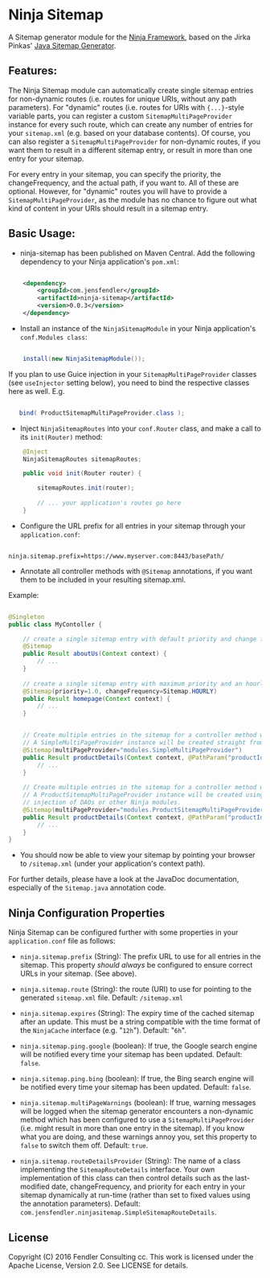 # Ninja Sitemap
A Sitemap generator module for the [Ninja Framework](https://github.com/ninjaframework/ninja), based on the Jirka Pinkas' [Java Sitemap Generator](https://github.com/jirkapinkas/jsitemapgenerator).


Features:
---------
The Ninja Sitemap module can automatically create single sitemap entries for non-dynamic routes (i.e. routes for unique URIs, without any path parameters).
For "dynamic" routes (i.e. routes for URIs with `{...}`-style variable parts, you can register a custom `SitemapMultiPageProvider` instance for every such route, which can create any number of entries for your `sitemap.xml` (e.g. based on your database contents). Of course, you can also register a `SitemapMultiPageProvider` for non-dynamic routes, if you want them to result in a different sitemap entry, or result in more than one entry for your sitemap.

For every entry in your sitemap, you can specify the priority, the changeFrequency, and the actual path, if you want to. All of these are optional. However, for "dynamic" routes you will have to provide a `SitemapMultiPageProvider`, as the module has no chance to figure out what kind of content in your URIs should result in a sitemap entry.
 

Basic Usage:
------------

- ninja-sitemap has been published on Maven Central. Add the following dependency to your Ninja application's `pom.xml`:

```xml

    <dependency>
        <groupId>com.jensfendler</groupId>
        <artifactId>ninja-sitemap</artifactId>
        <version>0.0.3</version>
    </dependency>

```

- Install an instance of the `NinjaSitemapModule` in your Ninja application's `conf.Modules class`:

```java

	install(new NinjaSitemapModule());

```

If you plan to use Guice injection in your `SitemapMultiPageProvider` classes (see `useInjector` setting below), you need to bind the respective classes here as well. E.g.
```java

   bind( ProductSitemapMultiPageProvider.class );
```

- Inject `NinjaSitemapRoutes` into your `conf.Router` class, and make a call to its `init(Router)` method:

```java
	@Inject
	NinjaSitemapRoutes sitemapRoutes;

    public void init(Router router) {

        sitemapRoutes.init(router);
        
        // ... your application's routes go here
    }

```

- Configure the URL prefix for all entries in your sitemap through your `application.conf`:

```

ninja.sitemap.prefix=https://www.myserver.com:8443/basePath/

```

- Annotate all controller methods with `@Sitemap` annotations, if you want them to be included in your resulting sitemap.xml.

Example:

```java

@Singleton
public class MyContoller {

	// create a single sitemap entry with default priority and change frequency
    @Sitemap
    public Result aboutUs(Context context) {
        // ...
    }
    
    // create a single sitemap entry with maximum priority and an hourly change frequency
    @Sitemap(priority=1.0, changeFrequency=Sitemap.HOURLY)
    public Result homepage(Context context) {
        // ...
    }


    // Create multiple entries in the sitemap for a controller method with `@PathParam` arguments
    // A SimpleMultiPageProvider instance will be created straight from the given class (without Guice injection) 
    @Sitemap(multiPageProvider="modules.SimpleMultiPageProvider")
    public Result productDetails(Context context, @PathParam("productId") long productId) {
        // ...
    }
    
    // Create multiple entries in the sitemap for a controller method with `@PathParam` arguments
    // A ProductSitemapMultiPageProvider instance will be created using the Guice injector, to allow e.g.
    // injection of DAOs or other Ninja modules. 
    @Sitemap(multiPageProvider="modules.ProductSitemapMultiPageProvider", useInjector=true)
    public Result productDetails(Context context, @PathParam("productId") long productId) {
        // ...
    }
}

```

- You should now be able to view your sitemap by pointing your browser to `/sitemap.xml` (under your application's context path).

For further details, please have a look at the JavaDoc documentation, especially of the `Sitemap.java` annotation code. 


Ninja Configuration Properties
------------------------------
Ninja Sitemap can be configured further with some properties in your `application.conf` file as follows:

- `ninja.sitemap.prefix` (String): The prefix URL to use for all entries in the sitemap. This property _should always_ be configured to ensure correct URLs in your sitemap. (See above).

- `ninja.sitemap.route` (String): the route (URI) to use for pointing to the generated `sitemap.xml` file. Default: `/sitemap.xml` 

- `ninja.sitemap.expires` (String): The expiry time of the cached sitemap after an update. This must be a string compatible with the time format of the `NinjaCache` interface (e.g. "`12h`"). Default: "`6h`".

- `ninja.sitemap.ping.google` (boolean): If true, the Google search engine will be notified every time your sitemap has been updated. Default: `false`.
 
- `ninja.sitemap.ping.bing` (boolean): If true, the Bing search engine will be notified every time your sitemap has been updated. Default: `false`.

- `ninja.sitemap.multiPageWarnings` (boolean): If true, warning messages will be logged when the sitemap generator encounters a non-dynamic method which has been configured to use a `SitemapMultiPageProvider` (i.e. might result in more than one entry in the sitemap). If you know what you are doing, and these warnings annoy you, set this property to `false` to switch them off. Default: `true`.

- `ninja.sitemap.routeDetailsProvider` (String): The name of a class implementing the `SitemapRouteDetails` interface. Your own implementation of this class can then control details such as the last-modified date, changeFrequency, and priority for each entry in your sitemap dynamically at run-time (rather than set to fixed values using the annotation parameters). Default: `com.jensfendler.ninjasitemap.SimpleSitemapRouteDetails`.


## License

Copyright (C) 2016 Fendler Consulting cc.
This work is licensed under the Apache License, Version 2.0. See LICENSE for details.
